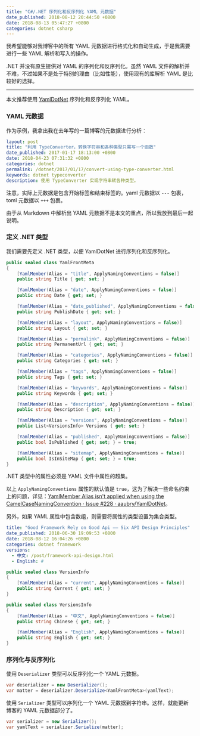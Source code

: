 ```yaml
---
title: "C#/.NET 序列化和反序列化 YAML 元数据"
date_published: 2018-08-12 20:44:50 +0800
date: 2018-08-13 05:47:27 +0800
categories: dotnet csharp
---
```


我希望能够对我博客中的所有 YAML 元数据进行格式化和自动生成，于是我需要进行一些 YAML 解析和写入的操作。

.NET 并没有原生提供对 YAML 的序列化和反序列化。虽然 YAML 文件的解析并不难，不过如果不是处于特别的理由（比如性能），使用现有的库解析 YAML 是比较好的选择。

---

本文推荐使用 [YamlDotNet](https://www.nuget.org/packages/YamlDotNet/) 序列化和反序列化 YAML。

<div id="toc"></div>

### YAML 元数据

作为示例，我拿出我在去年写的一篇博客的元数据进行分析：

```yaml
layout: post
title: "利用 TypeConverter，转换字符串和各种类型只需写一个函数"
date_published: 2017-01-17 18:13:00 +0800
date: 2018-04-23 07:31:32 +0800
categories: dotnet
permalink: /dotnet/2017/01/17/convert-using-type-converter.html
keywords: dotnet typeconverter
description: 使用 TypeConverter 实现字符串转各种类型。
```

注意，实际上元数据是包含开始标签和结束标签的。yaml 元数据以 `---` 包裹，toml 元数据以 `+++` 包裹。

由于从 Markdown 中解析出 YAML 元数据不是本文的重点，所以我放到最后一起说明。

### 定义 .NET 类型

我们需要先定义 .NET 类型，以便 YamlDotNet 进行序列化和反序列化。

```csharp
public sealed class YamlFrontMeta
{
    [YamlMember(Alias = "title", ApplyNamingConventions = false)]
    public string Title { get; set; }

    [YamlMember(Alias = "date", ApplyNamingConventions = false)]
    public string Date { get; set; }

    [YamlMember(Alias = "date_published", ApplyNamingConventions = false)]
    public string PublishDate { get; set; }

    [YamlMember(Alias = "layout", ApplyNamingConventions = false)]
    public string Layout { get; set; }

    [YamlMember(Alias = "permalink", ApplyNamingConventions = false)]
    public string PermanentUrl { get; set; }

    [YamlMember(Alias = "categories", ApplyNamingConventions = false)]
    public string Categories { get; set; }

    [YamlMember(Alias = "tags", ApplyNamingConventions = false)]
    public string Tags { get; set; }

    [YamlMember(Alias = "keywords", ApplyNamingConventions = false)]
    public string Keywords { get; set; }

    [YamlMember(Alias = "description", ApplyNamingConventions = false)]
    public string Description { get; set; }

    [YamlMember(Alias = "versions", ApplyNamingConventions = false)]
    public List<VersionsInfo> Versions { get; set; }

    [YamlMember(Alias = "published", ApplyNamingConventions = false)]
    public bool IsPublished { get; set; } = true;

    [YamlMember(Alias = "sitemap", ApplyNamingConventions = false)]
    public bool IsInSiteMap { get; set; } = true;
}
```

.NET 类型中的属性必须是 YAML 文件中属性的超集。

以上 `ApplyNamingConventions` 属性的默认值是 `true`，这为了解决一些命名约束上的问题，详见：[YamlMember Alias isn't applied when using the CamelCaseNamingConvention · Issue #228 · aaubry/YamlDotNet](https://github.com/aaubry/YamlDotNet/issues/228)。

另外，如果 YAML 属性中包含数组，则需要将属性的类型设置为集合类型。

```yaml
title: "Good Framework Rely on Good Api —— Six API Design Principles"
date_published: 2018-06-30 19:09:53 +0800
date: 2018-08-12 16:04:26 +0800
categories: dotnet framework
versions:
  - 中文: /post/framework-api-design.html
  - English: #
```

```csharp
public sealed class VersionInfo
{
    [YamlMember(Alias = "current", ApplyNamingConventions = false)]
    public string Current { get; set; }
}

public sealed class VersionsInfo
{
    [YamlMember(Alias = "中文", ApplyNamingConventions = false)]
    public string Chinese { get; set; }

    [YamlMember(Alias = "English", ApplyNamingConventions = false)]
    public string English { get; set; }
}
```

### 序列化与反序列化

使用 `Deserializer` 类型可以反序列化一个 YAML 元数据。

```csharp
var deserializer = new Deserializer();
var matter = deserializer.Deserialize<YamlFrontMeta>(yamlText);
```

使用 `Serializer` 类型可以序列化一个 YAML 元数据到字符串。这样，就能更新博客的 YAML 元数据部分了。

```csharp
var serializer = new Serializer();
var yamlText = serializer.Serialize(matter);
```
